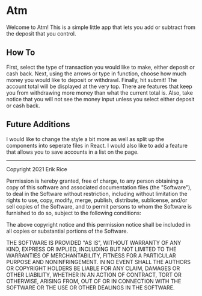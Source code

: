 # Atm
Welcome to Atm! This is a simple little app that lets you add or subtract from the deposit that you control. 

## How To
First, select the type of transaction you would like to make, either deposit or cash back. Next, using the arrows or type in function, choose how much money you would like to deposit or withdrawl. Finally, hit submit! The account total will be displayed at the very top. There are features that keep you from withdrawing more money than what the current total is. Also, take notice that you will not see the money input unless you select either deposit or cash back.

## Future Additions
I would like to change the style a bit more as well as split up the components into seperate files in React. I would also like to add a feature that allows you to save accounts in a list on the page.

----------------------------------------------

Copyright 2021 Erik Rice

Permission is hereby granted, free of charge, to any person obtaining a copy of this software and associated documentation files (the "Software"), to deal in the Software without restriction, including without limitation the rights to use, copy, modify, merge, publish, distribute, sublicense, and/or sell copies of the Software, and to permit persons to whom the Software is furnished to do so, subject to the following conditions:

The above copyright notice and this permission notice shall be included in all copies or substantial portions of the Software.

THE SOFTWARE IS PROVIDED "AS IS", WITHOUT WARRANTY OF ANY KIND, EXPRESS OR IMPLIED, INCLUDING BUT NOT LIMITED TO THE WARRANTIES OF MERCHANTABILITY, FITNESS FOR A PARTICULAR PURPOSE AND NONINFRINGEMENT. IN NO EVENT SHALL THE AUTHORS OR COPYRIGHT HOLDERS BE LIABLE FOR ANY CLAIM, DAMAGES OR OTHER LIABILITY, WHETHER IN AN ACTION OF CONTRACT, TORT OR OTHERWISE, ARISING FROM, OUT OF OR IN CONNECTION WITH THE SOFTWARE OR THE USE OR OTHER DEALINGS IN THE SOFTWARE.
